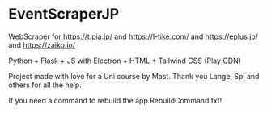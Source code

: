 # EventScraperJP
WebScraper for https://t.pia.jp/ and https://l-tike.com/ and https://eplus.jp/ and https://zaiko.io/


Python + Flask + JS with Electron + HTML + Tailwind CSS (Play CDN)

Project made with love for a Uni course by Mast.
Thank you Lange, Spi and others for all the help.

If you need a command to rebuild the app RebuildCommand.txt! 
